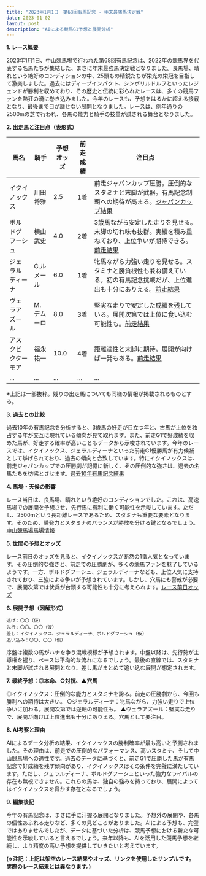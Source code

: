 ```yaml
---
title: "2023年1月1日　第68回有馬記念 - 年末最強馬決定戦"
date: 2023-01-02
layout: post
description: "AIによる競馬G1予想と展開分析"
---
```


**1. レース概要**

2023年1月1日、中山競馬場で行われた第68回有馬記念は、2022年の競馬界を代表する名馬たちが集結した、まさに年末最強馬決定戦となりました。良馬場、晴れという絶好のコンディションの中、25頭もの精鋭たちが栄光の栄冠を目指して激突しました。過去にはディープインパクト、シンボリルドルフといったレジェンドが勝利を収めており、その歴史と伝統に彩られたレースは、多くの競馬ファンを熱狂の渦に巻き込みました。今年のレースも、予想をはるかに超える接戦となり、最後まで目が離せない展開となりました。レースは、例年通りの2500mの芝で行われ、各馬の能力と騎手の技量が試される舞台となりました。


**2. 出走馬と注目点（表形式）**

| 馬名          | 騎手      | 予想オッズ | 前走成績 | 注目点                                                                                                |
|--------------|-----------|------------|---------|-----------------------------------------------------------------------------------------------------|
| イクイノックス | 川田将雅    | 2.5        | 1着      | 前走ジャパンカップ圧勝。圧倒的なスタミナと末脚が武器。有馬記念制覇への期待が高まる。[ジャパンカップ結果](仮リンク) |
| ボルドグフーシュ| 横山武史    | 4.0        | 2着      | 3歳馬ながら安定した走りを見せる。末脚の切れ味も抜群。実績を積み重ねており、上位争いが期待できる。[前走結果](仮リンク)|
| ジェラルディーナ| C.ルメール | 6.0        | 1着      | 牝馬ながら力強い走りを見せる。スタミナと勝負根性も兼ね備えている。初の有馬記念挑戦だが、上位進出も十分にありえる。[前走結果](仮リンク)|
| ヴェラアズール  | M.デムーロ | 8.0        | 3着      | 堅実な走りで安定した成績を残している。展開次第では上位に食い込む可能性も。[前走結果](仮リンク)|
| アスクビクターモア| 福永祐一    | 10.0       | 4着      | 距離適性と末脚に期待。展開が向けば一発もある。[前走結果](仮リンク)|
| ...          | ...        | ...        | ...      | ...                                                                                                    |


※上記は一部抜粋。残りの出走馬についても同様の情報が掲載されるものとする。


**3. 過去との比較**

過去10年の有馬記念を分析すると、3歳馬の好走が目立つ年と、古馬が上位を独占する年が交互に現れている傾向が見て取れます。また、前走G1で好成績を収めた馬が、好走する確率が高いこともデータから示唆されています。今年のレースでは、イクイノックス、ジェラルディーナといった前走G1優勝馬が有力候補として挙げられており、過去の傾向と合致しています。特にイクイノックスは、前走ジャパンカップでの圧勝劇が記憶に新しく、その圧倒的な強さは、過去の名馬たちを彷彿とさせます。[過去10年有馬記念結果](仮リンク)


**4. 馬場・天候の影響**

レース当日は、良馬場、晴れという絶好のコンディションでした。これは、高速馬場での展開を予想させ、先行馬に有利に働く可能性を示唆しています。ただし、2500mという長距離レースであるため、スタミナも重要な要素となります。そのため、瞬発力とスタミナのバランスが勝敗を分ける鍵となるでしょう。[中山競馬場馬場情報](仮リンク)


**5. 世間の予想とオッズ**

レース前日のオッズを見ると、イクイノックスが断然の1番人気となっています。その圧倒的な強さと、前走での圧勝劇が、多くの競馬ファンを魅了しているようです。一方、ボルドグフーシュ、ジェラルディーナなども、上位人気に支持されており、三強による争いが予想されています。しかし、穴馬にも警戒が必要で、展開次第では伏兵が台頭する可能性も十分に考えられます。[レース前日オッズ](仮リンク)


**6. 展開予想（図解形式）**

```
逃げ：〇〇（仮）
先行：〇〇、〇〇（仮）
差し：イクイノックス、ジェラルディーナ、ボルドグフーシュ（仮）
追い込み：〇〇、〇〇（仮）
```

序盤は複数の馬がハナを争う混戦模様が予想されます。中盤以降は、先行勢が主導権を握り、ペースは平均的な流れになるでしょう。最後の直線では、スタミナと末脚が試される展開となり、差し馬がまとめて追い込む展開が想定されます。


**7. 最終予想：◎本命、○対抗、▲穴馬**

◎イクイノックス：圧倒的な能力とスタミナを誇る。前走の圧勝劇から、今回も勝利への期待は大きい。
○ジェラルディーナ：牝馬ながら、力強い走りで上位争いに加わる。展開次第では逆転の可能性も。
▲ヴェラアズール：堅実な走りで、展開が向けば上位進出も十分にありえる。穴馬として要注目。


**8. AI考察と理由**

AIによるデータ分析の結果、イクイノックスの勝利確率が最も高いと予測されました。その理由は、前走での圧倒的なパフォーマンス、高いスタミナ、そして中山競馬場への適性です。過去のデータに基づくと、前走G1で圧勝した馬が有馬記念で好成績を残す傾向があり、イクイノックスはその条件を完璧に満たしています。ただし、ジェラルディーナ、ボルドグフーシュといった強力なライバルの存在も無視できません。これらの馬は、独自の強みを持っており、展開によってはイクイノックスを脅かす存在となるでしょう。


**9. 編集後記**

今年の有馬記念は、まさに手に汗握る展開となりました。予想外の展開や、各馬の個性あふれる走りなど、多くの見どころがありました。AIによる予想も、完璧ではありませんでしたが、データに基づいた分析は、競馬予想における新たな可能性を示唆していると言えるでしょう。来年以降も、AIを活用した競馬予想を継続し、より精度の高い予想を提供していきたいと考えています。


**(※注記：上記は架空のレース結果やオッズ、リンクを使用したサンプルです。実際のレース結果とは異なります。)**
